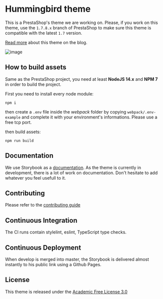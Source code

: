 # Hummingbird theme

This is a PrestaShop's theme we are working on. Please, if you work on this theme, use the `1.7.8.x` branch of PrestaShop to make sure this theme is compatible with the latest `1.7` version.

[Read more](https://build.prestashop.com/news/new-theme-announce/) about this theme on the blog.

![image](https://user-images.githubusercontent.com/16455155/199937084-3d2eab3f-dc3e-488f-8b87-e8d4565219b3.png)


## How to build assets

Same as the PrestaShop project, you need at least **NodeJS 14.x** and **NPM 7** in order to build the project.

First you need to install every node module:

`npm i`

then create a `.env` file inside the *webpack* folder by copying `webpack/.env-example` and complete it with your environment's informations. Please use a free tcp port.

then build assets:

`npm run build`

## Documentation

We use Storybook as a [documentation](https://build.prestashop.com/hummingbird/). As the theme is currently in development, there is a lot of work on documentation. Don't hesitate to add whatever you feel usefull to it.

## Contributing

Please refer to the [contributing guide](https://github.com/PrestaShop/hummingbird/blob/develop/CONTRIBUTING.md)

## Continuous Integration

The CI runs contain stylelint, eslint, TypeScript type checks.

## Continuous Deployment

When develop is merged into master, the Storybook is delivered almost instantly to his public link using a Github Pages.

## License

This theme is released under the [Academic Free License 3.0][AFL-3.0] 

[AFL-3.0]: https://opensource.org/licenses/AFL-3.0
